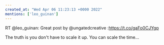 ```yaml
---
created_at: "Wed Apr 06 11:23:13 +0000 2022"
mentions: ['leo_guinan']
---
```


RT @leo_guinan: Great post by @ungatedcreative :https://t.co/gaFo0CJYgp

The truth is you don't have to scale it up. You can scale the time…